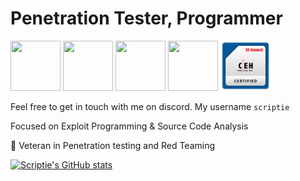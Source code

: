 # Penetration Tester, Programmer

<p align="left">
 <img src="https://api.accredible.com/v1/frontend/credential_website_embed_image/badge/78988946" width="80" height="80"/>
 <img src="https://api.eu.badgr.io/public/assertions/x0XEgucNQ0Wx2FqnP5s2og/image" width="80" height="80"/>
 <img src="https://images.credly.com/size/340x340/images/e63aa507-b974-4e67-bae6-1e425f6e2a99/image.png" width="80" height="80"/>
 <img src="https://certifications.tcm-sec.com/wp-content/uploads/2023/02/PNPT-certification.webp" width="80" height="80"/>
 <img src="images/CEH_2E345519D3F7.png?raw=true" width="80" height="80"/>
</p>

Feel free to get in touch with me on discord. My username `scriptie`

Focused on Exploit Programming & Source Code Analysis 

🥈 Veteran in Penetration testing and Red Teaming

[![Scriptie's GitHub stats](https://github-readme-stats.vercel.app/api?username=scr1ptie&show_icons=true&theme=radical)](https://github.com/scr1ptie/github-readme-stats)

